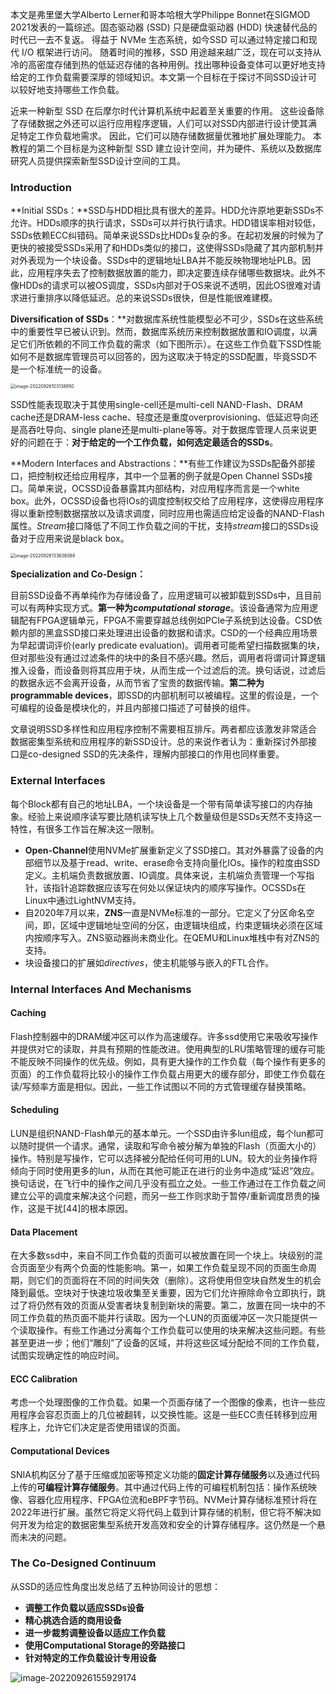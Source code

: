 本文是弗里堡大学Alberto Lerner和哥本哈根大学Philippe Bonnet在SIGMOD 2021发表的一篇综述。固态驱动器 (SSD) 只是硬盘驱动器 (HDD) 快速替代品的时代已一去不复返。 得益于 NVMe 生态系统，如今SSD 可以通过特定接口和现代 I/O 框架进行访问。 随着时间的推移，SSD 用途越来越广泛，现在可以支持从冷的高密度存储到热的低延迟存储的各种用例。找出哪种设备变体可以更好地支持给定的工作负载需要深厚的领域知识。本文第一个目标在于探讨不同SSD设计可以较好地支持哪些工作负载。

近来一种新型 SSD 在后摩尔时代计算机系统中起着至关重要的作用。 这些设备除了存储数据之外还可以运行应用程序逻辑，人们可以对SSD内部进行设计使其满足特定工作负载地需求。 因此，它们可以随存储数据量优雅地扩展处理能力。 本教程的第二个目标是为这种新型 SSD 建立设计空间，并为硬件、系统以及数据库研究人员提供探索新型SSD设计空间的工具。

### Introduction

**Initial SSDs：**SSD与HDD相比具有很大的差异。HDD允许原地更新SSDs不允许。HDDs顺序的执行请求，SSDs可以并行执行请求。HDD错误率相对较低，SSDs依赖ECC纠错码。简单来说SSDs比HDDs复杂的多。在起初发展的时候为了更快的被接受SSDs采用了和HDDs类似的接口，这使得SSDs隐藏了其内部机制并对外表现为一个块设备。SSDs中的逻辑地址LBA并不能反映物理地址PLB。因此，应用程序失去了控制数据放置的能力，即决定要连续存储哪些数据块。此外不像HDDs的请求可以被OS调度，SSDs内部对于OS来说不透明，因此OS很难对请求进行重排序以降低延迟。总的来说SSDs很快，但是性能很难建模。

**Diversification of SSDs**：**对数据库系统性能模型必不可少，SSDs在这些系统中的重要性早已被认识到。然而，数据库系统历来控制数据放置和IO调度，以满足它们所依赖的不同工作负载的需求（如下图所示）。在这些工作负载下SSD性能如何不是数据库管理员可以回答的，因为这取决于特定的SSD配置，毕竟SSD不是一个标准统一的设备。

<img src="C:\Users\Smartog\AppData\Roaming\Typora\typora-user-images\image-20220926103138950.png" alt="image-20220926103138950" style="zoom: 50%;" />

SSD性能表现取决于其使用single-cell还是multi-cell NAND-Flash、DRAM cache还是DRAM-less cache、轻度还是重度overprovisioning、低延迟导向还是高吞吐导向、single plane还是multi-plane等等。对于数据库管理人员来说更好的问题在于：**对于给定的一个工作负载，如何选定最适合的SSDs**。

**Modern Interfaces and Abstractions：**有些工作建议为SSDs配备外部接口，把控制权还给应用程序，其中一个显著的例子就是Open Channel SSDs接口。简单来说，OCSSD设备暴露其内部结构，对应用程序而言是一个white box。此外，OCSSD设备也将IOs的调度控制权交给了应用程序，这使得应用程序得以重新控制数据摆放以及请求调度，同时应用也需适应给定设备的NAND-Flash属性。*Stream*接口降低了不同工作负载之间的干扰，支持*stream*接口的SSDs设备对于应用来说是black box。

<img src="C:\Users\Smartog\AppData\Roaming\Typora\typora-user-images\image-20220926133638088.png" alt="image-20220926133638088" style="zoom: 50%;" />

**Specialization and Co-Design：**

目前SSD设备不再单纯作为存储设备了，应用逻辑可以被卸载到SSDs中，且目前可以有两种实现方式。**第一种为*computational storage***。该设备通常为应用逻辑配有FPGA逻辑单元，FPGA不需要穿越总线例如PCIe子系统到达设备。CSD依赖内部的黑盒SSD接口来处理进出设备的数据和请求。CSD的一个经典应用场景为早起谓词评价(early predicate evaluation)。调用者可能希望扫描数据集的块，但对那些没有通过过滤条件的块中的条目不感兴趣。然后，调用者将谓词计算逻辑推入设备，而设备则将其应用于块，从而生成一个过滤后的流。换句话说，过滤后的数据永远不会离开设备，从而节省了宝贵的数据传输。**第二种为programmable devices**，即SSD的内部机制可以被编程。这里的假设是，一个可编程的设备是模块化的，并且内部接口描述了可替换的组件。

文章说明SSD多样性和应用程序控制不需要相互排斥。两者都应该激发非常适合数据密集型系统和应用程序的新SSD设计。总的来说作者认为：重新探讨外部接口是co-designed SSD的先决条件，理解内部接口的作用也同样重要。

### External Interfaces

每个Block都有自己的地址LBA，一个块设备是一个带有简单读写接口的内存抽象。经验上来说顺序读写要比随机读写快上几个数量级但是SSDs天然不支持这一特性，有很多工作旨在解决这一限制。

- **Open-Channel**使用NVMe扩展重新定义了SSD接口。其对外暴露了设备的内部细节以及基于read、write、erase命令支持向量化IOs。操作的粒度由SSD定义。主机端负责数据放置、IO调度。具体来说，主机端负责管理一个写指针，该指针追踪数据应该写在何处以保证块内的顺序写操作。OCSSDs在Linux中通过LightNVM支持。
- 自2020年7月以来，**ZNS**一直是NVMe标准的一部分。它定义了分区命名空间，即，区域中逻辑地址空间的分区，由逻辑块组成，约束逻辑块必须在区域内按顺序写入。ZNS驱动器尚未商业化。在QEMU和Linux堆栈中有对ZNS的支持。
- 块设备接口的扩展如*directives*，使主机能够与嵌入的FTL合作。

### Internal Interfaces And Mechanisms

#### Caching

Flash控制器中的DRAM缓冲区可以作为高速缓存。许多ssd使用它来吸收写操作并提供对它的读取，并具有预期的性能改进。使用典型的LRU策略管理的缓存可能不能反映不同操作的优先级。例如，具有更大操作的工作负载（每个操作有更多的页面）的工作负载将比较小的操作工作负载占用更大的缓存部分，即使工作负载在读/写频率方面是相似。因此，一些工作试图以不同的方式管理缓存替换策略。

#### Scheduling

LUN是组织NAND-Flash单元的基本单元。一个SSD由许多lun组成，每个lun都可以随时提供一个请求。通常，读取和写命令被分解为单独的Flash（页面大小的）操作。特别是写操作，它可以选择被分配给任何可用的LUN。较大的业务操作将倾向于同时使用更多的lun，从而在其他可能正在进行的业务中造成“延迟”效应。换句话说，在飞行中的操作之间几乎没有孤立之处。一些工作通过在工作负载之间建立公平的调度来解决这个问题，而另一些工作则求助于暂停/重新调度昂贵的操作，这是干扰[44]的根本原因。

#### Data Placement

在大多数ssd中，来自不同工作负载的页面可以被放置在同一个块上。块级别的混合页面至少有两个负面的性能影响。第一，如果工作负载呈现不同的页面生命周期，则它们的页面将在不同的时间失效（删除）。这将使用但空块自然发生的机会降到最低。空块对于快速垃圾收集至关重要，因为它们允许擦除命令立即执行，跳过了将仍然有效的页面从受害者块复制到新块的需要。第二，放置在同一块中的不同工作负载的热页面不能并行读取。因为一个LUN的页面缓冲区一次只能提供一个读取操作。有些工作通过分离每个工作负载可以使用的块来解决这些问题。有些甚至更进一步；他们“雕刻”了设备的区域，并将这些区域分配给不同的工作负载，试图实现确定性的响应时间。

#### ECC Calibration

考虑一个处理图像的工作负载。如果一个页面存储了一个图像的像素，也许一些应用程序会容忍页面上的几位被翻转，以交换性能。这是一些ECC责任转移到应用程序上，允许它们决定是否使用错误的页面。

#### Computational Devices

SNIA机构区分了基于压缩或加密等预定义功能的**固定计算存储服务**以及通过代码上传的**可编程计算存储服务**。其中通过代码上传的可编程机制包括：操作系统映像、容器化应用程序、FPGA位流和eBPF字节码。NVMe计算存储标准预计将在2022年进行扩展。虽然它将定义将代码上载到计算存储的机制，但它将不解决如何开发为给定的数据密集型系统开发高效和安全的计算存储程序。这仍然是一个悬而未决的问题。

### The Co-Designed Continuum

从SSD的适应性角度出发总结了五种协同设计的思想：

- **调整工作负载以适应SSDs设备**
- **精心挑选合适的商用设备**
- **进一步裁剪调整设备以适应工作负载**
- **使用Computational Storage的旁路接口**
- **针对特定的工作负载设计专用设备**

<img src="C:\Users\Smartog\AppData\Roaming\Typora\typora-user-images\image-20220926155929174.png" alt="image-20220926155929174"  />